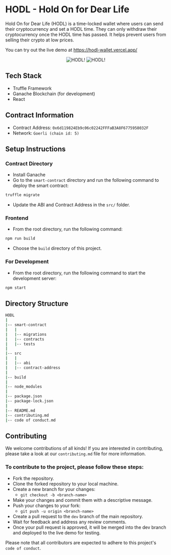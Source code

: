# HODL - Hold On for Dear Life

Hold On for Dear Life (HODL) is a time-locked wallet where users can send their cryptocurrency and set a HODL time. 
They can only withdraw their cryptocurrency once the HODL time has passed. 
It helps prevent users from selling their crypto at low prices.

You can try out the live demo at https://hodl-wallet.vercel.app/

<p align="center">
    <img src="https://user-images.githubusercontent.com/74037707/206703443-96fbe9e5-af87-4c4b-851b-f74b4747fa5c.png" alt="HODL!"/>
    <img src="https://user-images.githubusercontent.com/74037707/209092178-c921d87b-66fa-4363-b4a8-893c5b37db41.png" alt="HODL!"/>
  </p>

## Tech Stack
  * Truffle Framework
  * Ganache Blockchain (for development)
  * React

## Contract Information
  * Contract Address: `0x6d119824Eb9c06c02242FFFaB3A8F6775958032F`
  * Network: `Goerli (chain id: 5)`

## Setup Instructions

### Contract Directory
  * Install Ganache
  * Go to the `smart-contract` directory and run the following command to deploy the smart contract:
```bash 
truffle migrate
```
  * Update the ABI and Contract Address in the `src/` folder.
  
### Frontend
  * From the root directory, run the following command:
```bash
npm run build
```
  * Choose the `build` directory of this project.
  
### For Development
  * From the root directory, run the following command to start the development server:
```bash
npm start
```

## Directory Structure
```bash
HODL
|
|-- smart-contract
|   |
|   |-- migrations
|   |-- contracts
|   |-- tests
|
|-- src
|   |
|   |-- abi
|   |-- contract-address
|
|-- build
|
|-- node_modules
|
|-- package.json
|-- package-lock.json
|
|-- README.md
|-- contributing.md
|-- code of conduct.md


```


## Contributing

We welcome contributions of all kinds! 
If you are interested in contributing, please take a look at our `contributing.md` file for more information. 

### To contribute to the project, please follow these steps:

 * Fork the repository.
 * Clone the forked repository to your local machine.
 * Create a new branch for your changes:
   * `git checkout -b <branch-name>`
 * Make your changes and commit them with a descriptive message.
 * Push your changes to your fork:
   * `git push -u origin <branch-name>`
 * Create a pull request to the `dev` branch of the main repository.
 * Wait for feedback and address any review comments.
 * Once your pull request is approved, it will be merged into the dev branch and deployed to the live demo for testing.

Please note that all contributors are expected to adhere to this project's `code of conduct`.
